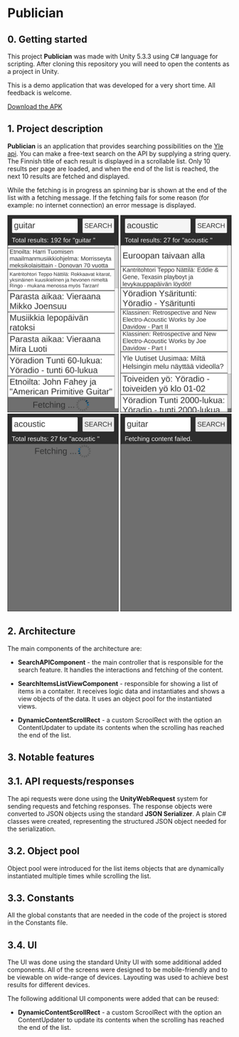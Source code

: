 # Publician
## 0. Getting started
This project **Publician** was made with Unity 5.3.3 using C# language for scripting. After cloning this repository you will need
to open the contents as a project in Unity. 

This is a demo application that was developed for a very short time. All feedback is welcome.

[Download the APK](https://www.dropbox.com/s/cgcsxskbd0wbg2f/publician.apk?dl=0)
## 1. Project description

**Publician** is an application that provides searching possibilities on the [Yle api](http://developer.yle.fi/index.en.html).
You can make a free-text search on the API by supplying a string query. The Finnish title of each result is displayed in a scrollable list.
Only 10 results per page are loaded, and when the end of the list is reached, the next 10 results are fetched and displayed.


While the fetching is in progress an spinning bar is shown at the end of the list with a fetching message. 
If the fetching fails for some reason (for example: no internet connection) an error message is displayed. 

<img src="/Screenshots/Screenshot01.png" width="250">
<img src="/Screenshots/Screenshot02.png" width="250">
<img src="/Screenshots/Screenshot03.png" width="250">
<img src="/Screenshots/Screenshot04.png" width="250">

## 2. Architecture

The main components of the architecture are:
- **SearchAPIComponent** - the main controller that is responsible for the search feature. It handles the interactions and fetching of the content.

- **SearchItemsListViewComponent** - responsible for showing a list of items in a contaiter. It receives logic data and instantiates and shows a view objects of the data. 
It uses an object pool for the instantiated views.

- **DynamicContentScrollRect** - a custom ScroolRect with the option an ContentUpdater to update its contents when the scrolling has reached the end of the list.

## 3. Notable features

## 3.1. API requests/responses

The api requests were done using the **UnityWebRequest** system for sending requests and fetching responses. 
The response objects were converted to JSON objects using the standard **JSON Serializer**. A plain C# classes were created, representing
the structured JSON object needed for the serialization.

## 3.2. Object pool

Object pool were introduced for the list items objects that are dynamically instantiated multiple times while scrolling the list.

## 3.3. Constants
All the global constants that are needed in the code of the project is stored in the Constants file.

## 3.4. UI

The UI was done using the standard Unity UI with some additional added components. 
All of the screens were designed to be mobile-friendly and to be viewable on wide-range of devices.
Layouting was used to achieve best results for different devices.

The following additional UI components were added that can be reused:
- **DynamicContentScrollRect** - a custom ScroolRect with the option an ContentUpdater to update its contents when the scrolling has reached the end of the list.


